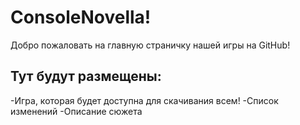 # ConsoleNovella!
Добро пожаловать на главную страничку нашей игры на GitHub!
## Тут будут размещены:
-Игра, которая будет доступна для скачивания всем! 
-Список изменений 
-Описание сюжета

